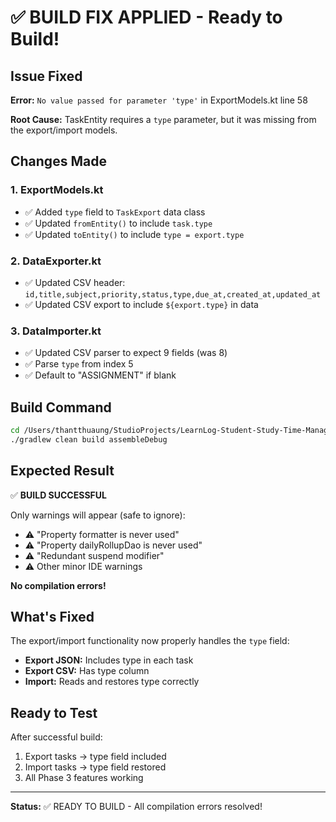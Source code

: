 # ✅ BUILD FIX APPLIED - Ready to Build!

## Issue Fixed

**Error:** `No value passed for parameter 'type'` in ExportModels.kt line 58

**Root Cause:** TaskEntity requires a `type` parameter, but it was missing from the export/import models.

## Changes Made

### 1. ExportModels.kt
- ✅ Added `type` field to `TaskExport` data class
- ✅ Updated `fromEntity()` to include `task.type`
- ✅ Updated `toEntity()` to include `type = export.type`

### 2. DataExporter.kt
- ✅ Updated CSV header: `id,title,subject,priority,status,type,due_at,created_at,updated_at`
- ✅ Updated CSV export to include `${export.type}` in data

### 3. DataImporter.kt
- ✅ Updated CSV parser to expect 9 fields (was 8)
- ✅ Parse `type` from index 5
- ✅ Default to "ASSIGNMENT" if blank

## Build Command

```bash
cd /Users/thantthuaung/StudioProjects/LearnLog-Student-Study-Time-Manager
./gradlew clean build assembleDebug
```

## Expected Result

✅ **BUILD SUCCESSFUL**

Only warnings will appear (safe to ignore):
- ⚠️ "Property formatter is never used"
- ⚠️ "Property dailyRollupDao is never used"
- ⚠️ "Redundant suspend modifier"
- ⚠️ Other minor IDE warnings

**No compilation errors!**

## What's Fixed

The export/import functionality now properly handles the `type` field:
- **Export JSON:** Includes type in each task
- **Export CSV:** Has type column
- **Import:** Reads and restores type correctly

## Ready to Test

After successful build:
1. Export tasks → type field included
2. Import tasks → type field restored
3. All Phase 3 features working

---

**Status:** ✅ READY TO BUILD - All compilation errors resolved!

